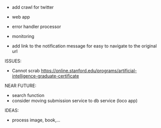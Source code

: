 - add crawl for twitter

- web app
- error handler processor
- monitoring

- add link to the notification message for easy to navigate to the original url

ISSUES:

- Cannot scrab https://online.stanford.edu/programs/artificial-intelligence-graduate-certificate

NEAR FUTURE:

- search function
- consider moving submission service to db service (loco app)

IDEAS:

- process image, book,...
